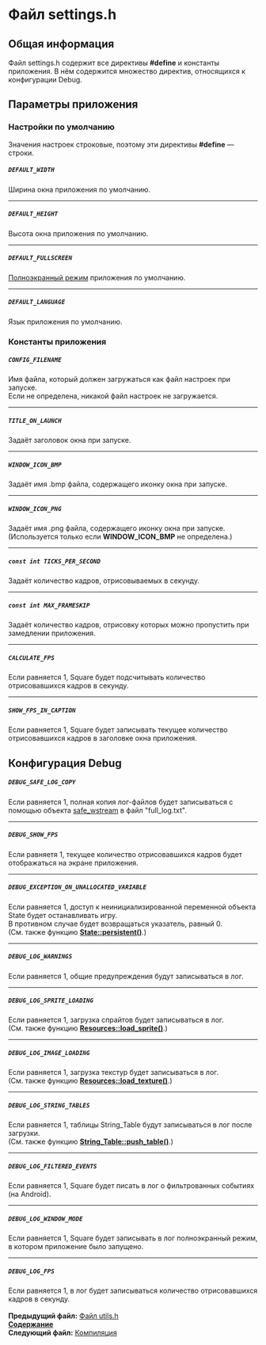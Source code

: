 # Файл settings.h

## Общая информация

Файл settings.h содержит все директивы **#define** и константы приложения. В нём содержится множество директив, относящихся к конфигурации Debug.

## Параметры приложения  

### Настройки по умолчанию

Значения настроек строковые, поэтому эти директивы **#define** — строки.  

##### `DEFAULT_WIDTH`
Ширина окна приложения по умолчанию.  

----

##### `DEFAULT_HEIGHT`
Высота окна приложения по умолчанию.  

----

##### `DEFAULT_FULLSCREEN`
[Полноэкранный режим](06_Main_Window.md#static-void-create) приложения по умолчанию.  

----

##### `DEFAULT_LANGUAGE`
Язык приложения по умолчанию.  

### Константы приложения

##### `CONFIG_FILENAME`
Имя файла, который должен загружаться как файл настроек при запуске.  
Если не определена, никакой файл настроек не загружается.  

----

##### `TITLE_ON_LAUNCH`
Задаёт заголовок окна при запуске.  

----

##### `WINDOW_ICON_BMP`
Задаёт имя .bmp файла, содержащего иконку окна при запуске.  

----

##### `WINDOW_ICON_PNG`
Задаёт имя .png файла, содержащего иконку окна при запуске.  
(Используется только если **WINDOW_ICON_BMP** не определена.)

----

##### `const int TICKS_PER_SECOND`
Задаёт количество кадров, отрисовываемых в секунду.

----

##### `const int MAX_FRAMESKIP`
Задаёт количество кадров, отрисовку которых можно пропустить при замедлении приложения.

----

##### `CALCULATE_FPS`
Если равняется 1, Square будет подсчитывать количество отрисовавшихся кадров в секунду.

----

##### `SHOW_FPS_IN_CAPTION`
Если равняется 1, Square будет записывать текущее количество отрисовавшихся кадров в заголовке окна приложения.

## Конфигурация Debug

##### `DEBUG_SAFE_LOG_COPY`
Если равняется 1, полная копия лог-файлов будет записываться с помощью объекта [safe_wstream](20_wstreams.md) в файл "full_log.txt".

----
##### `DEBUG_SHOW_FPS`
Если равняетя 1, текущее количество отрисовавшихся кадров будет отображаться на экране приложения.

----
##### `DEBUG_EXCEPTION_ON_UNALLOCATED_VARIABLE`
Если равняется 1, доступ к неинициализированной переменной объекта State будет останавливать игру.  
В противном случае будет возвращаться указатель, равный 0.  
(См. также функцию **[State::persistent()](09_State.md#static-void-persistentstring-first_key-string-second_key)**.)  

----
##### `DEBUG_LOG_WARNINGS`
Если равняется 1, общие предупреждения будут записываться в лог.  

----
##### `DEBUG_LOG_SPRITE_LOADING`
Если равняется 1, загрузка спрайтов будет записываться в лог.  
(См. также функцию **[Resources::load_sprite()](07_Resources.md#sprite-load_spritestring-filename)**.)  

----
##### `DEBUG_LOG_IMAGE_LOADING`
Если равняется 1, загрузка текстур будет записываться в лог.  
(См. также функцию **[Resources::load_texture()](07_Resources.md#frame-load_texturestring-filename)**.)  

----
##### `DEBUG_LOG_STRING_TABLES`
Если равняется 1, таблицы String_Table будут записываться в лог после загрузки.  
(См. также функцию **[String_Table::push_table()](13_String_Table.md#void-push_tablestring-table)**.)  

----
##### `DEBUG_LOG_FILTERED_EVENTS`
Если равняется 1, Square будет писать в лог о фильтрованных событиях (на Android).  

----
##### `DEBUG_LOG_WINDOW_MODE`
Если равняется 1, Square будет записывать в лог полноэкранный режим, в котором приложение было запущено.  

----
##### `DEBUG_LOG_FPS`
Если равняется 1, в лог будет записываться количество отрисовавшихся кадров в секунду.
   
   
**Предыдущий файл:** [Файл utils.h](21_utils_h.md)  
**[Содержание](00_Contents.md)**  
**Следующий файл:** [Компиляция](23_Compiling.md)